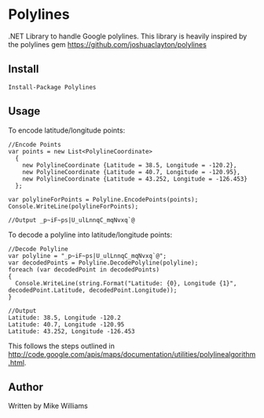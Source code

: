 Polylines
=========

.NET Library to handle Google polylines. This library is heavily inspired by the polylines gem https://github.com/joshuaclayton/polylines

## Install
    Install-Package Polylines

## Usage

To encode latitude/longitude points:

    //Encode Points
    var points = new List<PolylineCoordinate>
      {
        new PolylineCoordinate {Latitude = 38.5, Longitude = -120.2},
        new PolylineCoordinate {Latitude = 40.7, Longitude = -120.95},
        new PolylineCoordinate {Latitude = 43.252, Longitude = -126.453}
      };
    
    var polylineForPoints = Polyline.EncodePoints(points);
    Console.WriteLine(polylineForPoints);
    
    //Output _p~iF~ps|U_ulLnnqC_mqNvxq`@
    

To decode a polyline into latitude/longitude points:

    //Decode Polyline
    var polyline = "_p~iF~ps|U_ulLnnqC_mqNvxq`@";
    var decodedPoints = Polyline.DecodePolyline(polyline);
    foreach (var decodedPoint in decodedPoints)
    {
      Console.WriteLine(string.Format("Latitude: {0}, Longitude {1}", decodedPoint.Latitude, decodedPoint.Longitude));
    }
    
    //Output
    Latitude: 38.5, Longitude -120.2
    Latitude: 40.7, Longitude -120.95
    Latitude: 43.252, Longitude -126.453

This follows the steps outlined in http://code.google.com/apis/maps/documentation/utilities/polylinealgorithm.html.


## Author

Written by Mike Williams
